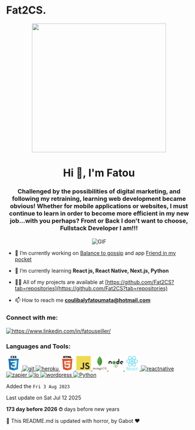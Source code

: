 # Fat2CS.


<p align="center">
 <img align="center" height= 350px width=85%  src="https://zupimages.net/up/23/32/rf26.gif"
   alt="" /></a> 
</p>

    
<h1 align="center">Hi 👋, I'm Fatou</h1>
<h3 align="center">Challenged by the possibilities of digital marketing, and following my retraining, learning web development became obvious!
  Whether for mobile applications or websites, I must continue to learn in order to become more efficient in my new job...with you perhaps?
Front or Back I don't want to choose, Fullstack Developer I am!!! </h3>



<p align="center">
  <img align="center" width="40%" alt="GIF" src="https://media.giphy.com/media/zQhFEBrX6plKg/giphy.gif"/>
</p>


- 🔭 I’m currently working on [Balance to gossip](https://balancetongossip.netlify.app/) and app [Friend in my pocket](https://github.com/Fat2CS/ChatWithMyVirtualFriend) 

- 🌱 I’m currently learning **React js, React Native, Next.js, Python**

- 👨‍💻 All of my projects are available at [https://github.com/Fat2CS?tab=repositories](https://github.com/Fat2CS?tab=repositories)

- 📫 How to reach me **coulibalyfatoumata@hotmail.com**

<h3 align="left">Connect with me:</h3>
<p align="left">
<a href="https://linkedin.com/in/https://www.linkedin.com/in/fatouseiller/" target="blank"><img align="center" src="https://raw.githubusercontent.com/rahuldkjain/github-profile-readme-generator/master/src/images/icons/Social/linked-in-alt.svg" alt="https://www.linkedin.com/in/fatouseiller/" height="30" width="40" /></a>
</p>

<h3 align="left">Languages and Tools:</h3>
<p align="left"> <a href="https://www.w3schools.com/css/" target="_blank" rel="noreferrer"> <img src="https://raw.githubusercontent.com/devicons/devicon/master/icons/css3/css3-original-wordmark.svg" alt="css3" width="40" height="40"/> </a> <a href="https://git-scm.com/" target="_blank" rel="noreferrer"> <img src="https://www.vectorlogo.zone/logos/git-scm/git-scm-icon.svg" alt="git" width="40" height="40"/> </a> <a href="https://heroku.com" target="_blank" rel="noreferrer"> <img src="https://www.vectorlogo.zone/logos/heroku/heroku-icon.svg" alt="heroku" width="40" height="40"/> </a> <a href="https://www.w3.org/html/" target="_blank" rel="noreferrer"> <img src="https://raw.githubusercontent.com/devicons/devicon/master/icons/html5/html5-original-wordmark.svg" alt="html5" width="40" height="40"/> </a> <a href="https://developer.mozilla.org/en-US/docs/Web/JavaScript" target="_blank" rel="noreferrer"> <img src="https://raw.githubusercontent.com/devicons/devicon/master/icons/javascript/javascript-original.svg" alt="javascript" width="40" height="40"/> </a> <a href="https://www.mongodb.com/" target="_blank" rel="noreferrer"> <img src="https://raw.githubusercontent.com/devicons/devicon/master/icons/mongodb/mongodb-original-wordmark.svg" alt="mongodb" width="40" height="40"/> </a> <a href="https://nodejs.org" target="_blank" rel="noreferrer"> <img src="https://raw.githubusercontent.com/devicons/devicon/master/icons/nodejs/nodejs-original-wordmark.svg" alt="nodejs" width="40" height="40"/> </a> <a href="https://reactjs.org/" target="_blank" rel="noreferrer"> <img src="https://raw.githubusercontent.com/devicons/devicon/master/icons/react/react-original-wordmark.svg" alt="react" width="40" height="40"/> </a> <a href="https://reactnative.dev/" target="_blank" rel="noreferrer"> <img src="https://reactnative.dev/img/header_logo.svg" alt="reactnative" width="40" height="40"/> </a> <a href="https://zapier.com" target="_blank" rel="noreferrer"> <img src="https://www.vectorlogo.zone/logos/zapier/zapier-icon.svg" alt="zapier" width="40" height="40"/> <img src="https://www.pngall.com/wp-content/uploads/2016/05/PHP-Logo-Free-Download-PNG.png" alt="lo"width="40" height="40"/> <img src="https://github.com/Fat2CS/Fat2CS/assets/102216255/2f05ab58-34ad-4664-9b39-e5bda6e62769" alt="wordpress" width="100" height="40"/> <img src="https://github.com/Fat2CS/Fat2CS/assets/102216255/728e9bd1-745f-4c10-b3e2-fe6466acdceb" alt="Python" width="100" height="40"/>
</a> </p>



Added the `Fri 3 Aug 2023`

Last update on Sat Jul 12 2025

**173 day before 2026 ⏱** days before new years

🤖 This README.md is updated with horror, by Gabot ❤️
